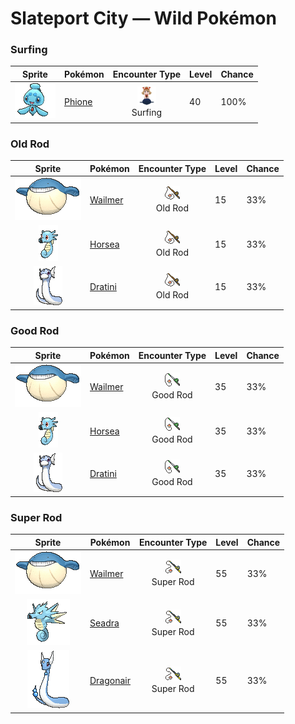 # Slateport City — Wild Pokémon

### Surfing

| Sprite | Pokémon | Encounter Type | Level | Chance |
|:------:|---------|:--------------:|-------|--------|
| ![Phione](../../assets/sprites/phione/front.gif "Phione: It drifts in warm seas. It always returns to where it was born, no matter how far it may have drifted.") | [Phione](../../pokemon/phione.md/) | ![Surfing](../../assets/encounter_types/surfing.png "Surfing")<br>Surfing | 40 | 100% |

### Old Rod

| Sprite | Pokémon | Encounter Type | Level | Chance |
|:------:|---------|:--------------:|-------|--------|
| ![Wailmer](../../assets/sprites/wailmer/front.gif "Wailmer: Wailmer can store water inside its body to transform itself into a ball for bouncing around on the ground. By filling itself up with more water, this Pokémon can elevate the height of its bounces.") | [Wailmer](../../pokemon/wailmer.md/) | ![Old Rod](../../assets/encounter_types/old_rod.png "Old Rod")<br>Old Rod | 15 | 33% |
| ![Horsea](../../assets/sprites/horsea/front.gif "Horsea: If Horsea senses danger, it will reflexively spray a dense black ink from its mouth and try to escape. This Pokémon swims by cleverly flapping the fin on its back.") | [Horsea](../../pokemon/horsea.md/) | ![Old Rod](../../assets/encounter_types/old_rod.png "Old Rod")<br>Old Rod | 15 | 33% |
| ![Dratini](../../assets/sprites/dratini/front.gif "Dratini: Dratini continually molts and sloughs off its old skin. It does so because the life energy within its body steadily builds to reach uncontrollable levels.") | [Dratini](../../pokemon/dratini.md/) | ![Old Rod](../../assets/encounter_types/old_rod.png "Old Rod")<br>Old Rod | 15 | 33% |

### Good Rod

| Sprite | Pokémon | Encounter Type | Level | Chance |
|:------:|---------|:--------------:|-------|--------|
| ![Wailmer](../../assets/sprites/wailmer/front.gif "Wailmer: Wailmer can store water inside its body to transform itself into a ball for bouncing around on the ground. By filling itself up with more water, this Pokémon can elevate the height of its bounces.") | [Wailmer](../../pokemon/wailmer.md/) | ![Good Rod](../../assets/encounter_types/good_rod.png "Good Rod")<br>Good Rod | 35 | 33% |
| ![Horsea](../../assets/sprites/horsea/front.gif "Horsea: If Horsea senses danger, it will reflexively spray a dense black ink from its mouth and try to escape. This Pokémon swims by cleverly flapping the fin on its back.") | [Horsea](../../pokemon/horsea.md/) | ![Good Rod](../../assets/encounter_types/good_rod.png "Good Rod")<br>Good Rod | 35 | 33% |
| ![Dratini](../../assets/sprites/dratini/front.gif "Dratini: Dratini continually molts and sloughs off its old skin. It does so because the life energy within its body steadily builds to reach uncontrollable levels.") | [Dratini](../../pokemon/dratini.md/) | ![Good Rod](../../assets/encounter_types/good_rod.png "Good Rod")<br>Good Rod | 35 | 33% |

### Super Rod

| Sprite | Pokémon | Encounter Type | Level | Chance |
|:------:|---------|:--------------:|-------|--------|
| ![Wailmer](../../assets/sprites/wailmer/front.gif "Wailmer: Wailmer can store water inside its body to transform itself into a ball for bouncing around on the ground. By filling itself up with more water, this Pokémon can elevate the height of its bounces.") | [Wailmer](../../pokemon/wailmer.md/) | ![Super Rod](../../assets/encounter_types/super_rod.png "Super Rod")<br>Super Rod | 55 | 33% |
| ![Seadra](../../assets/sprites/seadra/front.gif "Seadra: Seadra generates whirlpools by spinning its body. The whirlpools are strong enough to swallow even fishing boats. This Pokémon weakens prey with these currents, then swallows it whole.") | [Seadra](../../pokemon/seadra.md/) | ![Super Rod](../../assets/encounter_types/super_rod.png "Super Rod")<br>Super Rod | 55 | 33% |
| ![Dragonair](../../assets/sprites/dragonair/front.gif "Dragonair: Dragonair stores an enormous amount of energy inside its body. It is said to alter weather conditions in its vicinity by discharging energy from the crystals on its neck and tail.") | [Dragonair](../../pokemon/dragonair.md/) | ![Super Rod](../../assets/encounter_types/super_rod.png "Super Rod")<br>Super Rod | 55 | 33% |

